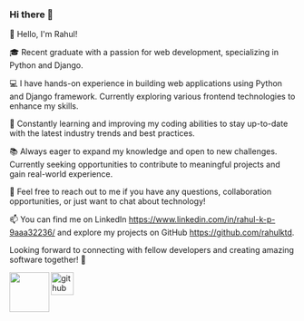 ### Hi there 👋

👋 Hello, I'm Rahul!

🎓 Recent graduate with a passion for web development, specializing in Python and Django.

💻 I have hands-on experience in building web applications using Python and Django framework. Currently exploring various frontend technologies to enhance my skills.

🌱 Constantly learning and improving my coding abilities to stay up-to-date with the latest industry trends and best practices.

📚 Always eager to expand my knowledge and open to new challenges. Currently seeking opportunities to contribute to meaningful projects and gain real-world experience.

💬 Feel free to reach out to me if you have any questions, collaboration opportunities, or just want to chat about technology!

📫 You can find me on LinkedIn https://www.linkedin.com/in/rahul-k-p-9aaa32236/ and explore my projects on GitHub https://github.com/rahulktd.

Looking forward to connecting with fellow developers and creating amazing software together! 🚀

<a href="mailto:rahulkpktd@gmail.com">
  <img align="left" width=70px src="https://img.icons8.com/clouds/100/000000/gmail.png"/>
</a>


[<img src='https://cdn.jsdelivr.net/npm/simple-icons@3.0.1/icons/github.svg' alt='github' height='40'>](https://github.com/rahulktd)  
